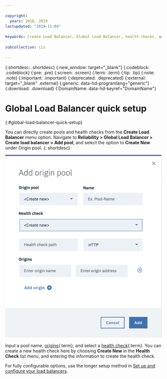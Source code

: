 ```yaml
---

copyright:
  years: 2018, 2019
lastupdated: "2019-11-04"

keywords: Create Load Balancer, Global Load Balancer, health checks, quick setup

subcollection: cis

---
```


{:shortdesc: .shortdesc}
{:new_window: target="_blank"}
{:codeblock: .codeblock}
{:pre: .pre}
{:screen: .screen}
{:term: .term}
{:tip: .tip}
{:note: .note}
{:important: .important}
{:deprecated: .deprecated}
{:external: target="_blank" .external}
{:generic: data-hd-programlang="generic"}
{:download: .download}
{:DomainName: data-hd-keyref="DomainName"}


# Global Load Balancer quick setup
{:#global-load-balancer-quick-setup}

You can directly create pools and health checks from the **Create Load Balancer** menu option. Navigate to **Reliability > Global Load Balancer > Create load balancer > Add pool**, and select the option to **Create New** under Origin pool.
{: shortdesc}

![IMAGE](images/create-new-origin-pool.png)

Input a pool name, [origins](#x2210603){:term}, and select a [health check](#x4571658){:term}. You can create a new health check here by choosing **Create New** in the **Health Check** list menu, and entering the information to create the health check.

For fully configurable options, use the longer setup method in [Set up and configure your load balancers](/docs/infrastructure/cis?topic=cis-set-up-and-configure-your-load-balancers).
